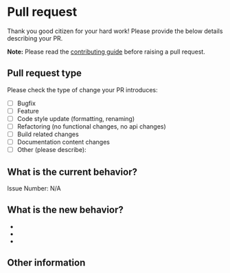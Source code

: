 <!--- Please provide a general summary of your changes in the title above -->

# Pull request

Thank you good citizen for your hard work! Please provide the below details describing your PR.

**Note:** Please read the [contributing guide](https://github.com/storm-software/stryke/blob/main/.github/CONTRIBUTING.md) before raising a pull request.

## Pull request type

<!-- Please try to limit your pull request to one type, submit multiple pull requests if needed. -->

Please check the type of change your PR introduces:

- [ ] Bugfix
- [ ] Feature
- [ ] Code style update (formatting, renaming)
- [ ] Refactoring (no functional changes, no api changes)
- [ ] Build related changes
- [ ] Documentation content changes
- [ ] Other (please describe):

## What is the current behavior?

<!-- Please describe the current behavior that you are modifying, or link to a relevant issue. -->

Issue Number: N/A

## What is the new behavior?

<!-- Please describe the behavior or changes that are being added by this PR. -->

-
-
-

## Other information

<!-- Any other information that is important to this PR such as screenshots of how the component looks before and after the change. -->

